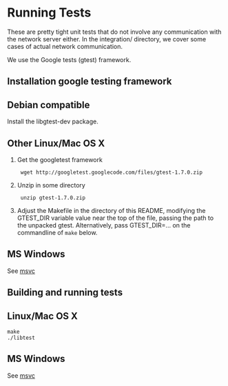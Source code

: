 Running Tests
=============

These are pretty tight unit tests that do not involve any communication
with the network server either.  In the integration/ directory, we cover
some cases of actual network communication.

We use the Google tests (gtest) framework.

Installation google testing framework
-------------------------------------

## Debian compatible

Install the libgtest-dev package.

## Other Linux/Mac OS X

1. Get the googletest framework

		wget http://googletest.googlecode.com/files/gtest-1.7.0.zip

2. Unzip in some directory

		unzip gtest-1.7.0.zip

3. Adjust the Makefile in the directory of this README, modifying the
   GTEST_DIR variable value near the top of the file, passing the path
   to the unpacked gtest.  Alternatively, pass GTEST_DIR=... on the
   commandline of `make` below.

## MS Windows

See [msvc](../msvc)

Building and running tests
--------------------------

## Linux/Mac OS X

	make
	./libtest

## MS Windows

See [msvc](../msvc)
